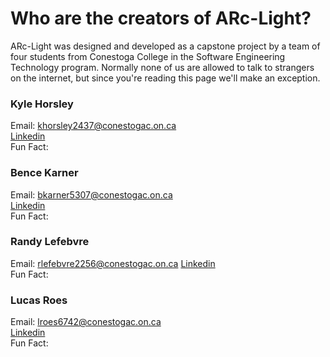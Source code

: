 # Who are the creators of ARc-Light?

ARc-Light was designed and developed as a capstone project by a team of four students from Conestoga College in the Software Engineering Technology program. Normally none of us are allowed to talk to strangers on the internet, but since you're reading this page we'll make an exception.

### Kyle Horsley
Email: khorsley2437@conestogac.on.ca  
[Linkedin](https://www.linkedin.com/in/kyle-horsley?lipi=urn%3Ali%3Apage%3Ad_flagship3_profile_view_base_contact_details%3BckrDQdzpSgWOiQXenazVkw%3D%3D)  
Fun Fact: 

### Bence Karner
Email: bkarner5307@conestogac.on.ca   
[Linkedin](https://www.linkedin.com/in/bence-karner-883862179?lipi=urn%3Ali%3Apage%3Ad_flagship3_profile_view_base_contact_details%3Bk7bEyAieTuGAXxyOYC19KQ%3D%3D)  
Fun Fact:

### Randy Lefebvre
Email: rlefebvre2256@conestogac.on.ca
[Linkedin]()  
Fun Fact:

### Lucas Roes
Email: lroes6742@conestogac.on.ca  
[Linkedin](https://www.linkedin.com/in/lucas-roes-19593617b?lipi=urn%3Ali%3Apage%3Ad_flagship3_profile_view_base_contact_details%3B4OxBPTpwQqC9hyurKphKVA%3D%3D)  
Fun Fact: 
